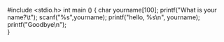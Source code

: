 #include <stdio.h> 
int main () 
{ 
char yourname[100]; 
printf("What is your name?\t"); 
scanf("%s",yourname); 
printf("hello, %s\n", yourname); 
printf("Goodbye\n");  
}


